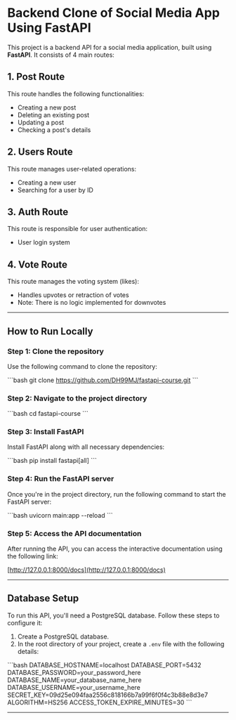 
# **Backend Clone of Social Media App Using FastAPI**

This project is a backend API for a social media application, built using **FastAPI**. It consists of 4 main routes:

## **1. Post Route**
This route handles the following functionalities:
- Creating a new post
- Deleting an existing post
- Updating a post
- Checking a post's details

## **2. Users Route**
This route manages user-related operations:
- Creating a new user
- Searching for a user by ID

## **3. Auth Route**
This route is responsible for user authentication:
- User login system

## **4. Vote Route**
This route manages the voting system (likes):
- Handles upvotes or retraction of votes
- Note: There is no logic implemented for downvotes

---

## **How to Run Locally**

### Step 1: Clone the repository
Use the following command to clone the repository:

\`\`\`bash
git clone https://github.com/DH99MJ/fastapi-course.git
\`\`\`

### Step 2: Navigate to the project directory
\`\`\`bash
cd fastapi-course
\`\`\`

### Step 3: Install FastAPI
Install FastAPI along with all necessary dependencies:

\`\`\`bash
pip install fastapi[all]
\`\`\`

### Step 4: Run the FastAPI server
Once you're in the project directory, run the following command to start the FastAPI server:

\`\`\`bash
uvicorn main:app --reload
\`\`\`

### Step 5: Access the API documentation
After running the API, you can access the interactive documentation using the following link:

[http://127.0.0.1:8000/docs](http://127.0.0.1:8000/docs)

---

## **Database Setup**
To run this API, you'll need a PostgreSQL database. Follow these steps to configure it:

1. Create a PostgreSQL database.
2. In the root directory of your project, create a `.env` file with the following details:

\`\`\`bash
DATABASE_HOSTNAME=localhost
DATABASE_PORT=5432
DATABASE_PASSWORD=your_password_here
DATABASE_NAME=your_database_name_here
DATABASE_USERNAME=your_username_here
SECRET_KEY=09d25e094faa2556c818166b7a99f6f0f4c3b88e8d3e7
ALGORITHM=HS256
ACCESS_TOKEN_EXPIRE_MINUTES=30
\`\`\`

---

